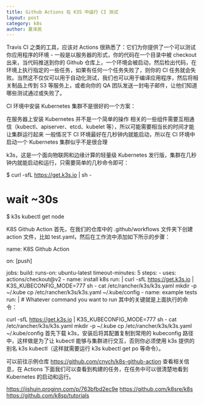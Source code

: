 ```yaml
---
title: Github Actions 在 K3S 中运行 CI 测试
layout: post
category: k8s
author: 夏泽民
---
```

Travis CI 之类的工具，应该对 Actions 很熟悉了：它们为你提供了一个可以测试你应用程序的环境 - 一般是以服务器的形式，你的代码在一个目录中被 checkout 出来，当代码推送到你的 Github 仓库上，一个环境会被启动，然后检出代码，在环境上执行指定的一些任务，如果有任何一个任务失败了，则你的 CI 任务就会失败。当然这不仅仅可以用于自动化测试，我们也可以用于编译应用程序，然后将相关制品上传到 S3 等服务上，或者向你的 QA 团队发送一封电子邮件，让他们知道哪些测试通过或失败了。
<!-- more -->
CI 环境中安装 Kubernetes 集群不是很好的一个方案：

在服务器上安装 Kubernetes 并不是一个简单的操作
相关的一些组件需要互相通信（kubectl、apiserver、etcd、kubelet 等），所以可能需要相当长的时间才能让集群运行起来
一般情况下 CI 环境最好在几秒钟内就能启动，所以在 CI 环境中启动一个 Kubernetes 集群似乎不是很合理

k3s，这是一个面向物联网和边缘计算的轻量级 Kubernetes 发行版，集群在几秒钟内就能启动和运行，只需要简单的几秒命令即可：

$ curl -sfL https://get.k3s.io | sh -
# wait ~30s
$ k3s kubectl get node

K8S Github Action
首先，在我们的仓库中的 .github/workflows 文件夹下创建 action 文件，比如 test.yaml，然后在工作流中添加如下所示的步骤：

name: K8S Github Action

on: [push]

jobs:
  build:
    runs-on: ubuntu-latest
    timeout-minutes: 5
    steps:
    - uses: actions/checkout@v2
    - name: install k8s
      run: |
        curl -sfL https://get.k3s.io | K3S_KUBECONFIG_MODE=777 sh -
        cat /etc/rancher/k3s/k3s.yaml
        mkdir -p ~/.kube
        cp /etc/rancher/k3s/k3s.yaml ~/.kube/config
    - name: example tests
      run: |
        # Whatever command you want to run
其中的关键就是上面执行的命令：

curl -sfL https://get.k3s.io | K3S_KUBECONFIG_MODE=777 sh -
cat /etc/rancher/k3s/k3s.yaml
mkdir -p ~/.kube
cp /etc/rancher/k3s/k3s.yaml ~/.kube/config
首先下载 k3s，安装后将其配置复制到常用的 kubeconfig 路径中，这样做是为了让 kubectl 能够与集群进行交互，否则你必须使用 k3s 提供的别名 k3s kubectl（这样就需要运行 k3s kubectl get po 等命令）。

可以前往示例仓库 https://github.com/cnych/k8s-github-action 查看相关信息，在 Actions 下面我们可以查看到构建的任务，在任务中可以很清楚地看到 Kubernetes 的启动和运行。

https://jishuin.proginn.com/p/763bfbd2ec9e
https://github.com/k8sre/k8s
https://github.com/k8sp/tutorials